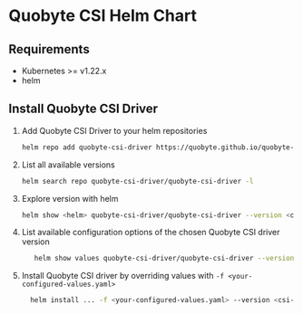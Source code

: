 # Quobyte CSI Helm Chart

## Requirements

* Kubernetes >= v1.22.x
* helm

## Install Quobyte CSI Driver

1. Add Quobyte CSI Driver to your helm repositories

    ```bash
    helm repo add quobyte-csi-driver https://quobyte.github.io/quobyte-csi-driver/helm
    ```

2. List all available versions

    ```bash
    helm search repo quobyte-csi-driver/quobyte-csi-driver -l
    ```

3. Explore version with helm

    ```bash
    helm show <helm> quobyte-csi-driver/quobyte-csi-driver --version <csi-driver-version>
    ```

4. List available configuration options of the chosen Quobyte CSI driver version

    ```bash
       helm show values quobyte-csi-driver/quobyte-csi-driver --version <csi-driver-version>
    ```

5. Install Quobyte CSI driver by overriding values with `-f <your-configured-values.yaml>`

    ```bash
      helm install ... -f <your-configured-values.yaml> --version <csi-driver-version>
    ```
